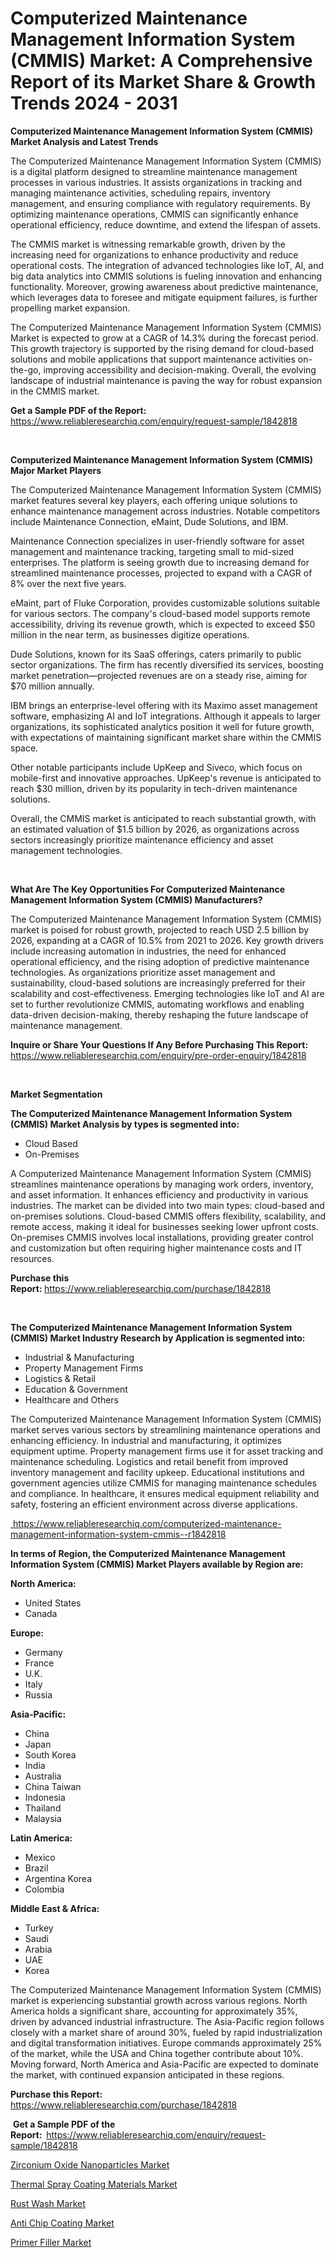 <p><h1>Computerized Maintenance Management Information System (CMMIS) Market: A Comprehensive Report of its Market Share & Growth Trends 2024 - 2031</h1></p><p><strong>Computerized Maintenance Management Information System (CMMIS) Market Analysis and Latest Trends</strong></p>
<p><p>The Computerized Maintenance Management Information System (CMMIS) is a digital platform designed to streamline maintenance management processes in various industries. It assists organizations in tracking and managing maintenance activities, scheduling repairs, inventory management, and ensuring compliance with regulatory requirements. By optimizing maintenance operations, CMMIS can significantly enhance operational efficiency, reduce downtime, and extend the lifespan of assets.</p><p>The CMMIS market is witnessing remarkable growth, driven by the increasing need for organizations to enhance productivity and reduce operational costs. The integration of advanced technologies like IoT, AI, and big data analytics into CMMIS solutions is fueling innovation and enhancing functionality. Moreover, growing awareness about predictive maintenance, which leverages data to foresee and mitigate equipment failures, is further propelling market expansion.</p><p>The Computerized Maintenance Management Information System (CMMIS) Market is expected to grow at a CAGR of 14.3% during the forecast period. This growth trajectory is supported by the rising demand for cloud-based solutions and mobile applications that support maintenance activities on-the-go, improving accessibility and decision-making. Overall, the evolving landscape of industrial maintenance is paving the way for robust expansion in the CMMIS market.</p></p>
<p><strong>Get a Sample PDF of the Report:&nbsp;</strong> <a href="https://www.reliableresearchiq.com/enquiry/request-sample/1842818?utm_campaign=1563&utm_medium=2&utm_source=Github&utm_content=ia&utm_term=17102024&utm_id=computerized-maintenance-management-information-system-cmmis">https://www.reliableresearchiq.com/enquiry/request-sample/1842818</a></p>
<p>&nbsp;</p>
<p><strong>Computerized Maintenance Management Information System (CMMIS) Major Market Players</strong></p>
<p><p>The Computerized Maintenance Management Information System (CMMIS) market features several key players, each offering unique solutions to enhance maintenance management across industries. Notable competitors include Maintenance Connection, eMaint, Dude Solutions, and IBM.</p><p>Maintenance Connection specializes in user-friendly software for asset management and maintenance tracking, targeting small to mid-sized enterprises. The platform is seeing growth due to increasing demand for streamlined maintenance processes, projected to expand with a CAGR of 8% over the next five years.</p><p>eMaint, part of Fluke Corporation, provides customizable solutions suitable for various sectors. The company's cloud-based model supports remote accessibility, driving its revenue growth, which is expected to exceed $50 million in the near term, as businesses digitize operations.</p><p>Dude Solutions, known for its SaaS offerings, caters primarily to public sector organizations. The firm has recently diversified its services, boosting market penetration—projected revenues are on a steady rise, aiming for $70 million annually.</p><p>IBM brings an enterprise-level offering with its Maximo asset management software, emphasizing AI and IoT integrations. Although it appeals to larger organizations, its sophisticated analytics position it well for future growth, with expectations of maintaining significant market share within the CMMIS space.</p><p>Other notable participants include UpKeep and Siveco, which focus on mobile-first and innovative approaches. UpKeep's revenue is anticipated to reach $30 million, driven by its popularity in tech-driven maintenance solutions.</p><p>Overall, the CMMIS market is anticipated to reach substantial growth, with an estimated valuation of $1.5 billion by 2026, as organizations across sectors increasingly prioritize maintenance efficiency and asset management technologies.</p></p>
<p>&nbsp;</p>
<p><strong>What Are The Key Opportunities For Computerized Maintenance Management Information System (CMMIS) Manufacturers?</strong></p>
<p><p>The Computerized Maintenance Management Information System (CMMIS) market is poised for robust growth, projected to reach USD 2.5 billion by 2026, expanding at a CAGR of 10.5% from 2021 to 2026. Key growth drivers include increasing automation in industries, the need for enhanced operational efficiency, and the rising adoption of predictive maintenance technologies. As organizations prioritize asset management and sustainability, cloud-based solutions are increasingly preferred for their scalability and cost-effectiveness. Emerging technologies like IoT and AI are set to further revolutionize CMMIS, automating workflows and enabling data-driven decision-making, thereby reshaping the future landscape of maintenance management.</p></p>
<p><strong>Inquire or Share Your Questions If Any Before Purchasing This Report:</strong> <a href="https://www.reliableresearchiq.com/enquiry/pre-order-enquiry/1842818?utm_campaign=1563&utm_medium=2&utm_source=Github&utm_content=ia&utm_term=17102024&utm_id=computerized-maintenance-management-information-system-cmmis">https://www.reliableresearchiq.com/enquiry/pre-order-enquiry/1842818</a></p>
<p>&nbsp;</p>
<p><strong>Market Segmentation</strong></p>
<p><strong>The Computerized Maintenance Management Information System (CMMIS) Market Analysis by types is segmented into:</strong></p>
<p><ul><li>Cloud Based</li><li>On-Premises</li></ul></p>
<p><p>A Computerized Maintenance Management Information System (CMMIS) streamlines maintenance operations by managing work orders, inventory, and asset information. It enhances efficiency and productivity in various industries. The market can be divided into two main types: cloud-based and on-premises solutions. Cloud-based CMMIS offers flexibility, scalability, and remote access, making it ideal for businesses seeking lower upfront costs. On-premises CMMIS involves local installations, providing greater control and customization but often requiring higher maintenance costs and IT resources.</p></p>
<p><strong>Purchase this Report:&nbsp;</strong><a href="https://www.reliableresearchiq.com/purchase/1842818?utm_campaign=1563&utm_medium=2&utm_source=Github&utm_content=ia&utm_term=17102024&utm_id=computerized-maintenance-management-information-system-cmmis">https://www.reliableresearchiq.com/purchase/1842818</a></p>
<p>&nbsp;</p>
<p><strong>The Computerized Maintenance Management Information System (CMMIS) Market Industry Research by Application is segmented into:</strong></p>
<p><ul><li>Industrial & Manufacturing</li><li>Property Management Firms</li><li>Logistics & Retail</li><li>Education & Government</li><li>Healthcare and Others</li></ul></p>
<p><p>The Computerized Maintenance Management Information System (CMMIS) market serves various sectors by streamlining maintenance operations and enhancing efficiency. In industrial and manufacturing, it optimizes equipment uptime. Property management firms use it for asset tracking and maintenance scheduling. Logistics and retail benefit from improved inventory management and facility upkeep. Educational institutions and government agencies utilize CMMIS for managing maintenance schedules and compliance. In healthcare, it ensures medical equipment reliability and safety, fostering an efficient environment across diverse applications.</p></p>
<p><a href="https://www.reliableresearchiq.com/computerized-maintenance-management-information-system-cmmis--r1842818?utm_campaign=1563&utm_medium=2&utm_source=Github&utm_content=ia&utm_term=17102024&utm_id=computerized-maintenance-management-information-system-cmmis">&nbsp;https://www.reliableresearchiq.com/computerized-maintenance-management-information-system-cmmis--r1842818</a></p>
<p><strong>In terms of Region, the Computerized Maintenance Management Information System (CMMIS) Market Players available by Region are:</strong></p>
<p>
    <p> <strong> North America: </strong>
        <ul>
            <li>United States</li>
            <li>Canada</li>
        </ul>
        </p> 
    <p> <strong> Europe: </strong>
        <ul>
            <li>Germany</li>
            <li>France</li>
            <li>U.K.</li>
            <li>Italy</li>
            <li>Russia</li>
        </ul>
        </p> 
    <p> <strong> Asia-Pacific: </strong>
        <ul>
            <li>China</li>
            <li>Japan</li>
            <li>South Korea</li>
            <li>India</li>
            <li>Australia</li>
            <li>China Taiwan</li>
            <li>Indonesia</li>
            <li>Thailand</li>
            <li>Malaysia</li>
        </ul>
        </p> 
    <p> <strong> Latin America: </strong>
        <ul>
            <li>Mexico</li>
            <li>Brazil</li>
            <li>Argentina Korea</li>
            <li>Colombia</li>
        </ul>
        </p> 
    <p> <strong> Middle East & Africa: </strong>
        <ul>
            <li>Turkey</li>
            <li>Saudi</li>
            <li>Arabia</li>
            <li>UAE</li>
            <li>Korea</li>
        </ul>
    </p>
    </p>
<p><p>The Computerized Maintenance Management Information System (CMMIS) market is experiencing substantial growth across various regions. North America holds a significant share, accounting for approximately 35%, driven by advanced industrial infrastructure. The Asia-Pacific region follows closely with a market share of around 30%, fueled by rapid industrialization and digital transformation initiatives. Europe commands approximately 25% of the market, while the USA and China together contribute about 10%. Moving forward, North America and Asia-Pacific are expected to dominate the market, with continued expansion anticipated in these regions.</p></p>
<p><strong>Purchase this Report: </strong><a href="https://www.reliableresearchiq.com/purchase/1842818?utm_campaign=1563&utm_medium=2&utm_source=Github&utm_content=ia&utm_term=17102024&utm_id=computerized-maintenance-management-information-system-cmmis">https://www.reliableresearchiq.com/purchase/1842818</a></p>
<p>&nbsp;<strong>Get a Sample PDF of the Report:&nbsp;&nbsp;</strong><a href="https://www.reliableresearchiq.com/enquiry/request-sample/1842818?utm_campaign=1563&utm_medium=2&utm_source=Github&utm_content=ia&utm_term=17102024&utm_id=computerized-maintenance-management-information-system-cmmis">https://www.reliableresearchiq.com/enquiry/request-sample/1842818</a></p>
<p><strong></strong></p>
<p><p><a href="https://www.linkedin.com/pulse/emerging-trends-zirconium-oxide-nanoparticles-market-global-zdjhe?utm_campaign=1563&utm_medium=2&utm_source=Github&utm_content=ia&utm_term=17102024&utm_id=computerized-maintenance-management-information-system-cmmis">Zirconium Oxide Nanoparticles Market</a></p><p><a href="https://www.linkedin.com/pulse/thermal-spray-coating-materials-market-global-regional-ixole?utm_campaign=1563&utm_medium=2&utm_source=Github&utm_content=ia&utm_term=17102024&utm_id=computerized-maintenance-management-information-system-cmmis">Thermal Spray Coating Materials Market</a></p><p><a href="https://www.linkedin.com/pulse/global-rust-wash-industry-research-report-competitive-landscape-tspte?utm_campaign=1563&utm_medium=2&utm_source=Github&utm_content=ia&utm_term=17102024&utm_id=computerized-maintenance-management-information-system-cmmis">Rust Wash Market</a></p><p><a href="https://www.linkedin.com/pulse/anti-chip-coating-market-essentials-key-players-demand-drivers-szfde?utm_campaign=1563&utm_medium=2&utm_source=Github&utm_content=ia&utm_term=17102024&utm_id=computerized-maintenance-management-information-system-cmmis">Anti Chip Coating Market</a></p><p><a href="https://www.linkedin.com/pulse/market-leaders-laggards-global-primer-filler-trends-forecast-nev5e?utm_campaign=1563&utm_medium=2&utm_source=Github&utm_content=ia&utm_term=17102024&utm_id=computerized-maintenance-management-information-system-cmmis">Primer Filler Market</a></p></p>